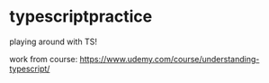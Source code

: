 # typescriptpractice
playing around with TS!

work from course:
https://www.udemy.com/course/understanding-typescript/